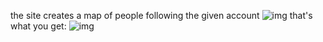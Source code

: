 the site creates a map of people following the given account
![img](https://i.ibb.co/Yyb3ZZQ/2022-02-18-11-32-40.png)
that's what you get:
![img](https://i.ibb.co/2Yhf8bS/2022-02-18-11-34-18.png)
